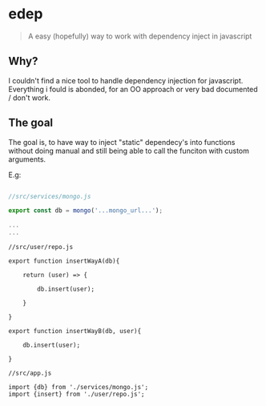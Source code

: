 # edep
> A easy (hopefully) way to work with dependency inject in javascript 

## Why?
I couldn't find a nice tool to handle dependency injection for javascript. Everything i fould is abonded, for an OO approach or very bad documented / don't work. 

## The goal
The goal is, to have way to inject "static" dependecy's into functions without doing manual and still being able to call the funciton with custom arguments. 

E.g: 

```js

//src/services/mongo.js

export const db = mongo('...mongo_url...');

...
...

```

```
//src/user/repo.js

export function insertWayA(db){
	
	return (user) => {

		db.insert(user);

	}

}

export function insertWayB(db, user){
	
	db.insert(user);

}

```

```
//src/app.js

import {db} from './services/mongo.js';
import {insert} from './user/repo.js';



```
